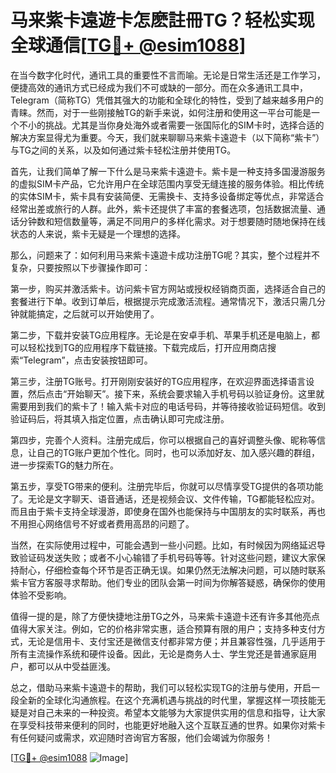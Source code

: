# 马来紫卡遠遊卡怎麽註冊TG？轻松实现全球通信[[TG💪+ @esim1088](https://t.me/s/esim1088)]

在当今数字化时代，通讯工具的重要性不言而喻。无论是日常生活还是工作学习，便捷高效的通讯方式已经成为我们不可或缺的一部分。而在众多通讯工具中，Telegram（简称TG）凭借其强大的功能和全球化的特性，受到了越来越多用户的青睐。然而，对于一些刚接触TG的新手来说，如何注册和使用这一平台可能是一个不小的挑战。尤其是当你身处海外或者需要一张国际化的SIM卡时，选择合适的解决方案显得尤为重要。今天，我们就来聊聊马来紫卡遠遊卡（以下简称“紫卡”）与TG之间的关系，以及如何通过紫卡轻松注册并使用TG。

首先，让我们简单了解一下什么是马来紫卡遠遊卡。紫卡是一种支持多国漫游服务的虚拟SIM卡产品，它允许用户在全球范围内享受无缝连接的服务体验。相比传统的实体SIM卡，紫卡具有安装简便、无需换卡、支持多设备绑定等优点，非常适合经常出差或旅行的人群。此外，紫卡还提供了丰富的套餐选项，包括数据流量、通话分钟数和短信数量等，满足不同用户的多样化需求。对于想要随时随地保持在线状态的人来说，紫卡无疑是一个理想的选择。

那么，问题来了：如何利用马来紫卡遠遊卡成功注册TG呢？其实，整个过程并不复杂，只要按照以下步骤操作即可：

第一步，购买并激活紫卡。访问紫卡官方网站或授权经销商页面，选择适合自己的套餐进行下单。收到订单后，根据提示完成激活流程。通常情况下，激活只需几分钟就能搞定，之后就可以开始使用了。

第二步，下载并安装TG应用程序。无论是在安卓手机、苹果手机还是电脑上，都可以轻松找到TG的应用程序下载链接。下载完成后，打开应用商店搜索“Telegram”，点击安装按钮即可。

第三步，注册TG账号。打开刚刚安装好的TG应用程序，在欢迎界面选择语言设置，然后点击“开始聊天”。接下来，系统会要求输入手机号码以验证身份。这里就需要用到我们的紫卡了！输入紫卡对应的电话号码，并等待接收验证码短信。收到验证码后，将其填入指定位置，点击确认即可完成注册。

第四步，完善个人资料。注册完成后，你可以根据自己的喜好调整头像、昵称等信息，让自己的TG账户更加个性化。同时，也可以添加好友、加入感兴趣的群组，进一步探索TG的魅力所在。

第五步，享受TG带来的便利。注册完毕后，你就可以尽情享受TG提供的各项功能了。无论是文字聊天、语音通话，还是视频会议、文件传输，TG都能轻松应对。而且由于紫卡支持全球漫游，即使身在国外也能保持与中国朋友的实时联系，再也不用担心网络信号不好或者费用高昂的问题了。

当然，在实际使用过程中，可能会遇到一些小问题。比如，有时候因为网络延迟导致验证码发送失败；或者不小心输错了手机号码等等。针对这些问题，建议大家保持耐心，仔细检查每个环节是否正确无误。如果仍然无法解决问题，可以随时联系紫卡官方客服寻求帮助。他们专业的团队会第一时间为你解答疑惑，确保你的使用体验不受影响。

值得一提的是，除了方便快捷地注册TG之外，马来紫卡遠遊卡还有许多其他亮点值得大家关注。例如，它的价格非常实惠，适合预算有限的用户；支持多种支付方式，无论是信用卡、支付宝还是微信支付都非常方便；并且兼容性强，几乎适用于所有主流操作系统和硬件设备。因此，无论是商务人士、学生党还是普通家庭用户，都可以从中受益匪浅。

总之，借助马来紫卡遠遊卡的帮助，我们可以轻松实现TG的注册与使用，开启一段全新的全球化沟通旅程。在这个充满机遇与挑战的时代里，掌握这样一项技能无疑是对自己未来的一种投资。希望本文能够为大家提供实用的信息和指导，让大家在享受科技带来便利的同时，也能更好地融入这个互联互通的世界。如果你对紫卡有任何疑问或需求，欢迎随时咨询官方客服，他们会竭诚为你服务！

[[TG💪+ @esim1088](https://t.me/s/esim1088) ![Image](https://i.postimg.cc/4NQfJmqS/Snipaste-2025-05-13-00-14-12.png)]